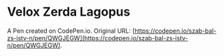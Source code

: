 # Velox Zerda Lagopus

A Pen created on CodePen.io. Original URL: [https://codepen.io/szab-bal-zs-istv-n/pen/QWGJEGW](https://codepen.io/szab-bal-zs-istv-n/pen/QWGJEGW).


